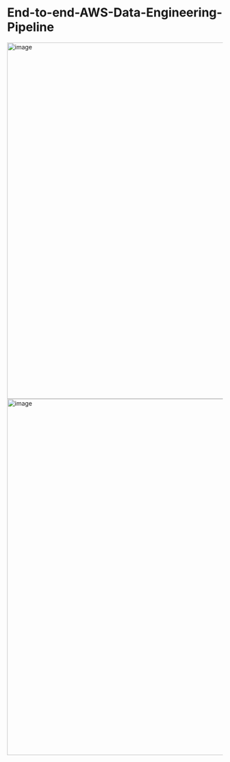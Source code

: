 # End-to-end-AWS-Data-Engineering-Pipeline

<img width="832" alt="image" src="https://github.com/user-attachments/assets/fa6826b1-ccf1-4917-adf7-66691e011097" />
<img width="832" alt="image" src="https://github.com/user-attachments/assets/fa6826b1-ccf1-4917-adf7-66691e011097" />

